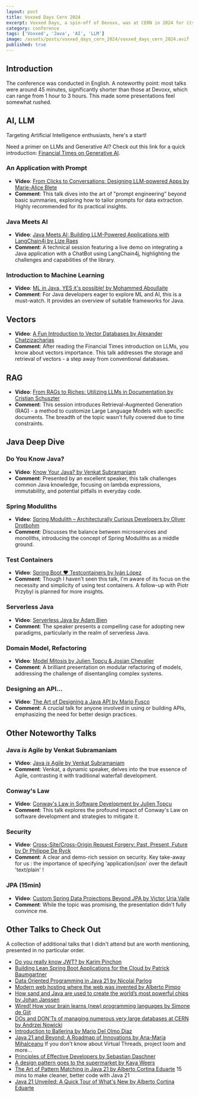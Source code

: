 ```yaml
---
layout: post
title: Voxxed Days Cern 2024
excerpt: Voxxed Days, a spin-off of Devoxx, was at CERN in 2024 for its 3rd edition! For developers whose curiosity is piqued by technological developments around Java & the JVM, data & AI, build & deploy technologies, security or developer practices
category: conference
tags: ['Voxxed', 'Java', 'AI', 'LLM']
image: /assets/posts/voxxed_days_cern_2024/voxxed_days_cern_2024.avif
published: true
---
```


## Introduction

The conference was conducted in English. A noteworthy point: most talks were around 45 minutes, significantly shorter than those at Devoxx, which can range from 1 hour to 3 hours. This made some presentations feel somewhat rushed.

## AI, LLM

Targeting Artificial Intelligence enthusiasts, here's a start!

Need a primer on LLMs and Generative AI? Check out this link for a quick introduction: [Financial Times on Generative AI](https://ig.ft.com/generative-ai/).

### An Application with Prompt

* **Video**: [From Clicks to Conversations: Designing LLM-powered Apps by Marie-Alice Blete](https://www.youtube.com/watch?v=WbhaZveZ2TM&list=PLRsbF2sD7JVrbwsC-9HXiEDMRjCMdKstv&index=21)
* **Comment**: This talk dives into the art of "prompt engineering" beyond basic summaries, exploring how to tailor prompts for data extraction. Highly recommended for its practical insights.

### Java Meets AI

* **Video**: [Java Meets AI: Building LLM-Powered Applications with LangChain4j by Lize Raes](https://www.youtube.com/watch?v=LIfpKwCig14&list=PLRsbF2sD7JVrbwsC-9HXiEDMRjCMdKstv&index=13)
* **Comment**: A technical session featuring a live demo on integrating a Java application with a ChatBot using LangChain4j, highlighting the challenges and capabilities of the library.

### Introduction to Machine Learning

* **Video**: [ML in Java, YES it's possible! by Mohammed Aboullaite](https://www.youtube.com/watch?v=bGXfapN_cIs&list=PLRsbF2sD7JVrbwsC-9HXiEDMRjCMdKstv&index=3)
* **Comment**: For Java developers eager to explore ML and AI, this is a must-watch. It provides an overview of suitable frameworks for Java.

## Vectors

* **Video**: [A Fun Introduction to Vector Databases by Alexander Chatzizacharias](https://www.youtube.com/watch?v=7rt2-GkRH80&list=PLRsbF2sD7JVrbwsC-9HXiEDMRjCMdKstv&index=22)
* **Comment**: After reading the Financial Times introduction on LLMs, you know about vectors importance. This talk addresses the storage and retrieval of vectors - a step away from conventional databases.

## RAG

* **Video**: [From RAGs to Riches: Utilizing LLMs in Documentation by Cristian Schuszter](https://www.youtube.com/watch?v=r2Fi-HGKRvU&list=PLRsbF2sD7JVrbwsC-9HXiEDMRjCMdKstv&index=28)
* **Comment**: This session introduces Retrieval-Augmented Generation (RAG) - a method to customize Large Language Models with specific documents. The breadth of the topic wasn't fully covered due to time constraints.

## Java Deep Dive

### Do You Know Java?

* **Video**: [Know Your Java? by Venkat Subramaniam](https://www.youtube.com/watch?v=DHwNR7h3k5Y&list=PLRsbF2sD7JVrbwsC-9HXiEDMRjCMdKstv&index=20)
* **Comment**: Presented by an excellent speaker, this talk challenges common Java knowledge, focusing on lambda expressions, immutability, and potential pitfalls in everyday code.

### Spring Moduliths

* **Video**: [Spring Modulith – Architecturally Curious Developers by Oliver Drotbohm](https://www.youtube.com/watch?v=7c6xXmJvDjo&list=PLRsbF2sD7JVrbwsC-9HXiEDMRjCMdKstv&index=4)
* **Comment**: Discusses the balance between microservices and monoliths, introducing the concept of Spring Moduliths as a middle ground.

### Test Containers

* **Video**: [Spring Boot ❤️ Testcontainers by Iván López](https://www.youtube.com/watch?v=TAI4ZiKMcfY&list=PLRsbF2sD7JVrbwsC-9HXiEDMRjCMdKstv&index=30)
* **Comment**: Though I haven't seen this talk, I'm aware of its focus on the necessity and simplicity of using test containers. A follow-up with Piotr Przybyl is planned for more insights.

### Serverless Java

* **Video**: [Serverless Java by Adam Bien](https://www.youtube.com/watch?v=rRZlgd2OwMk&list=PLRsbF2sD7JVrbwsC-9HXiEDMRjCMdKstv&index=12)
* **Comment**: The speaker presents a compelling case for adopting new paradigms, particularly in the realm of serverless Java.

### Domain Model, Refactoring

* **Video**: [Model Mitosis by Julien Topçu & Josian Chevalier](https://www.youtube.com/watch?v=ydatnnHo0lw&list=PLRsbF2sD7JVrbwsC-9HXiEDMRjCMdKstv&index=18)
* **Comment**: A brilliant presentation on modular refactoring of models, addressing the challenge of disentangling complex systems.

### Designing an API...

* **Video**: [The Art of Designing a Java API by Mario Fusco](https://www.youtube.com/watch?v=RejJukzz8M0&list=PLRsbF2sD7JVrbwsC-9HXiEDMRjCMdKstv&index=26)
* **Comment**: A crucial talk for anyone involved in using or building APIs, emphasizing the need for better design practices.

## Other Noteworthy Talks

### Java *is* Agile by Venkat Subramaniam

* **Video**: [Java *is* Agile by Venkat Subramaniam](https://www.youtube.com/watch?v=Dg6jfLGyD8o&list=PLRsbF2sD7JVrbwsC-9HXiEDMRjCMdKstv&index=6)
* **Comment**: Venkat, a dynamic speaker, delves into the true essence of Agile, contrasting it with traditional waterfall development.

### Conway's Law

* **Video**: [Conway's Law in Software Development by Julien Topçu](https://www.youtube.com/watch?v=c03WwH82NQI&list=PLRsbF2sD7JVrbwsC-9HXiEDMRjCMdKstv&index=8)
* **Comment**: This talk explores the profound impact of Conway's Law on software development and strategies to mitigate it.

### Security

* **Video**: [Cross-Site/Cross-Origin Request Forgery: Past, Present, Future by Dr Philippe De Ryck](https://www.youtube.com/watch?v=K903vmJI-1U&list=PLRsbF2sD7JVrbwsC-9HXiEDMRjCMdKstv&index=9)
* **Comment**: A clear and demo-rich session on security. Key take-away for us : the importance of specifying 'application/json' over the default 'text/plain' !

### JPA (15min)

* **Video**: [Custom Spring Data Projections Beyond JPA by Victor Uria Valle](https://www.youtube.com/watch?v=4LrDqB_TnE8&list=PLRsbF2sD7JVrbwsC-9HXiEDMRjCMdKstv&index=15)
* **Comment**: While the topic was promising, the presentation didn't fully convince me.

## Other Talks to Check Out

A collection of additional talks that I didn't attend but are worth mentioning, presented in no particular order.

* [Do you really know JWT? by Karim Pinchon](https://www.youtube.com/watch?v=1dJwKVkrRJo&list=PLRsbF2sD7JVrbwsC-9HXiEDMRjCMdKstv&index=5)
* [Building Lean Spring Boot Applications for the Cloud by Patrick Baumgartner](https://www.youtube.com/watch?v=uwmtqTjj4pM&list=PLRsbF2sD7JVrbwsC-9HXiEDMRjCMdKstv&index=7)
* [Data Oriented Programming in Java 21 by Nicolai Parlog](https://www.youtube.com/watch?v=K903vmJI-1U&list=PLRsbF2sD7JVrbwsC-9HXiEDMRjCMdKstv&index=9)
* [Modern web hosting where the web was invented by Alberto Pimpo](https://www.youtube.com/watch?v=E9lzurdOYdE&list=PLRsbF2sD7JVrbwsC-9HXiEDMRjCMdKstv&index=11)
* [How sand and Java are used to create the world’s most powerful chips by Johan Janssen](https://www.youtube.com/watch?v=Rc3JwmOdIIA&list=PLRsbF2sD7JVrbwsC-9HXiEDMRjCMdKstv&index=14)
* [Wired! How your brain learns (new) programming languages by Simone de Gijt](https://www.youtube.com/watch?v=dOjdW3lkOMA&list=PLRsbF2sD7JVrbwsC-9HXiEDMRjCMdKstv&index=16)
* [DOs and DON'Ts of managing numerous very large databases at CERN by Andrzej Nowicki](https://www.youtube.com/watch?v=BQHpnqFWmI0&list=PLRsbF2sD7JVrbwsC-9HXiEDMRjCMdKstv&index=17)
* [Introduction to Ballerina by Mario Del Olmo Diaz](https://www.youtube.com/watch?v=dlArA8I8Mr4&list=PLRsbF2sD7JVrbwsC-9HXiEDMRjCMdKstv&index=19)
* [Java 21 and Beyond: A Roadmap of Innovations by Ana-Maria Mihalceanu](https://www.youtube.com/watch?v=mWs6CXYbI6c&list=PLRsbF2sD7JVrbwsC-9HXiEDMRjCMdKstv&index=23)
  If you don't know about Virtual Threads, project loom and more...
* [Principles of Effective Developers by Sebastian Daschner](https://www.youtube.com/watch?v=7GKZhqiAxaI&list=PLRsbF2sD7JVrbwsC-9HXiEDMRjCMdKstv&index=24)
* [A design pattern goes to the supermarket by Kaya Weers](https://www.youtube.com/watch?v=taj_inLi-pY&list=PLRsbF2sD7JVrbwsC-9HXiEDMRjCMdKstv&index=25)
* [The Art of Pattern Matching in Java 21 by Alberto Cortina Eduarte](https://www.youtube.com/watch?v=SUqK9IsKsFs&list=PLRsbF2sD7JVrbwsC-9HXiEDMRjCMdKstv&index=27)
  15 mins to make cleaner, better code with Java 21
* [Java 21 Unveiled: A Quick Tour of What's New by Alberto Cortina Eduarte](https://www.youtube.com/watch?v=6K86F_3h024&list=PLRsbF2sD7JVrbwsC-9HXiEDMRjCMdKstv&index=29)
